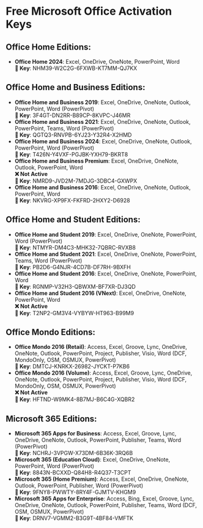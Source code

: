 # Free Microsoft Office Activation Keys

## Office Home Editions:
- **Office Home 2024**: Excel, OneDrive, OneNote, PowerPoint, Word  
  **🔑 Key**: NHM39-W2C2G-6FXWB-KT7MM-QJ7KX  

## Office Home and Business Editions:
- **Office Home and Business 2019**: Excel, OneDrive, OneNote, Outlook, PowerPoint, Word (PowerPivot)  
  **🔑 Key**: 3F4GT-DN2RR-B89CP-8KVPC-J46MR  
- **Office Home and Business 2021**: Excel, OneDrive, OneNote, Outlook, PowerPoint, Teams, Word (PowerPivot)  
  **🔑 Key**: QGTQ3-RNVPB-6YJ23-Y32R4-X2HMD  
- **Office Home and Business 2024**: Excel, OneDrive, OneNote, Outlook, PowerPoint, Word (PowerPivot)  
  **🔑 Key**: T426N-Y4VXF-PGJBK-YXH79-BKRT8  
- **Office Home and Business Premium**: Excel, OneDrive, OneNote, Outlook, PowerPoint, Word  
  **❌ Not Active**  
  **🔑 Key**: NMRD9-JVD2M-7MDJG-3DBC4-GXWPX  
- **Office Home and Business 2016**: Excel, OneDrive, OneNote, Outlook, PowerPoint, Word  
  **🔑 Key**: NKVRG-XP9FX-FKFRD-2HXY2-D6928  

## Office Home and Student Editions:
- **Office Home and Student 2019**: Excel, OneDrive, OneNote, PowerPoint, Word (PowerPivot)  
  **🔑 Key**: NTMYR-DM4C3-MHK32-7QBRC-RVXB8  
- **Office Home and Student 2021**: Excel, OneDrive, OneNote, PowerPoint, Teams, Word (PowerPivot)  
  **🔑 Key**: PB2D6-G4NJR-4CD7B-DF7RH-9BXFH  
- **Office Home and Student 2016**: Excel, OneDrive, OneNote, PowerPoint, Word  
  **🔑 Key**: RGNMP-V32H3-QBWXM-BF7XR-DJ3QD  
- **Office Home and Student 2016 (VNext)**: Excel, OneDrive, OneNote, PowerPoint, Word  
  **❌ Not Active**  
  **🔑 Key**: T2NP2-GM3V4-VYBYW-HT963-B99M9  

## Office Mondo Editions:
- **Office Mondo 2016 (Retail)**: Access, Excel, Groove, Lync, OneDrive, OneNote, Outlook, PowerPoint, Project, Publisher, Visio, Word (DCF, MondoOnly, OSM, OSMUX, PowerPivot)  
  **🔑 Key**: DMTCJ-KNRKX-26982-JYCKT-P7KB6  
- **Office Mondo 2016 (Volume)**: Access, Excel, Groove, Lync, OneDrive, OneNote, Outlook, PowerPoint, Project, Publisher, Visio, Word (DCF, MondoOnly, OSM, OSMUX, PowerPivot)  
  **❌ Not Active**  
  **🔑 Key**: HFTND-W9MK4-8B7MJ-B6C4G-XQBR2  

## Microsoft 365 Editions:
- **Microsoft 365 Apps for Business**: Access, Excel, Groove, Lync, OneDrive, OneNote, Outlook, PowerPoint, Publisher, Teams, Word (PowerPivot)  
  **🔑 Key**: NCHRJ-3VPGW-X73DM-6B36K-3RQ6B  
- **Microsoft 365 (Education Cloud)**: Excel, OneDrive, OneNote, PowerPoint, Word (PowerPivot)  
  **🔑 Key**: 8843N-BCXXD-Q84H8-R4Q37-T3CPT  
- **Microsoft 365 (Home Premium)**: Access, Excel, OneDrive, OneNote, Outlook, PowerPoint, Publisher, Word (PowerPivot)  
  **🔑 Key**: 9FNY8-PWWTY-8RY4F-GJMTV-KHGM9  
- **Microsoft 365 Apps for Enterprise**: Access, Bing, Excel, Groove, Lync, OneDrive, OneNote, Outlook, PowerPoint, Publisher, Teams, Word (DCF, OSM, OSMUX, PowerPivot)  
  **🔑 Key**: DRNV7-VGMM2-B3G9T-4BF84-VMFTK  

